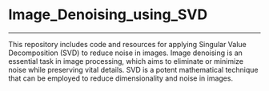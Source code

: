 # Image_Denoising_using_SVD

---

This repository includes code and resources for applying Singular Value Decomposition (SVD) to reduce noise in images. Image denoising is an essential task in image processing, which aims to eliminate or minimize noise while preserving vital details. SVD is a potent mathematical technique that can be employed to reduce dimensionality and noise in images.
